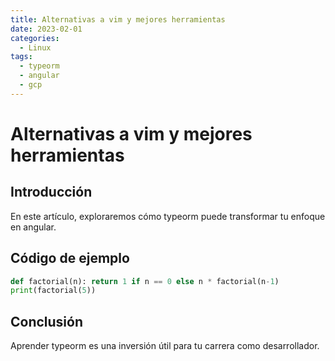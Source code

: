 ```yaml
---
title: Alternativas a vim y mejores herramientas
date: 2023-02-01
categories:
  - Linux
tags:
  - typeorm
  - angular
  - gcp
---
```


# Alternativas a vim y mejores herramientas

## Introducción

En este artículo, exploraremos cómo typeorm puede transformar tu enfoque en angular.

## Código de ejemplo

```python
def factorial(n): return 1 if n == 0 else n * factorial(n-1)
print(factorial(5))
```

## Conclusión

Aprender typeorm es una inversión útil para tu carrera como desarrollador.